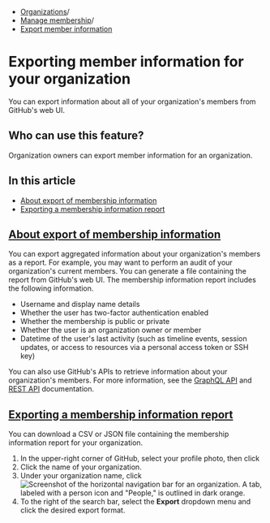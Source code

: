   * [Organizations](https://docs.github.com/en/organizations "Organizations")/
  * [Manage membership](https://docs.github.com/en/organizations/managing-membership-in-your-organization "Manage membership")/
  * [Export member information](https://docs.github.com/en/organizations/managing-membership-in-your-organization/exporting-member-information-for-your-organization "Export member information")


# Exporting member information for your organization
You can export information about all of your organization's members from GitHub's web UI.
## Who can use this feature?
Organization owners can export member information for an organization.
## In this article
  * [About export of membership information](https://docs.github.com/en/organizations/managing-membership-in-your-organization/exporting-member-information-for-your-organization#about-export-of-membership-information)
  * [Exporting a membership information report](https://docs.github.com/en/organizations/managing-membership-in-your-organization/exporting-member-information-for-your-organization#exporting-a-membership-information-report)


## [About export of membership information](https://docs.github.com/en/organizations/managing-membership-in-your-organization/exporting-member-information-for-your-organization#about-export-of-membership-information)
You can export aggregated information about your organization's members as a report. For example, you may want to perform an audit of your organization's current members. You can generate a file containing the report from GitHub's web UI.
The membership information report includes the following information.
  * Username and display name details
  * Whether the user has two-factor authentication enabled
  * Whether the membership is public or private
  * Whether the user is an organization owner or member
  * Datetime of the user's last activity (such as timeline events, session updates, or access to resources via a personal access token or SSH key)


You can also use GitHub's APIs to retrieve information about your organization's members. For more information, see the [GraphQL API](https://docs.github.com/en/graphql/reference/objects#user) and [REST API](https://docs.github.com/en/rest/users) documentation.
## [Exporting a membership information report](https://docs.github.com/en/organizations/managing-membership-in-your-organization/exporting-member-information-for-your-organization#exporting-a-membership-information-report)
You can download a CSV or JSON file containing the membership information report for your organization.
  1. In the upper-right corner of GitHub, select your profile photo, then click 
  2. Click the name of your organization.
  3. Under your organization name, click 
![Screenshot of the horizontal navigation bar for an organization. A tab, labeled with a person icon and "People," is outlined in dark orange.](https://docs.github.com/assets/cb-18976/images/help/organizations/organization-people-tab.png)
  4. To the right of the search bar, select the **Export** dropdown menu and click the desired export format.


